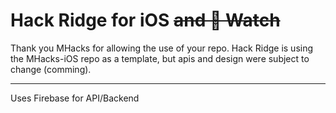 Hack Ridge for iOS ~~and  Watch~~
==============

Thank you MHacks for allowing the use of your repo. Hack Ridge is using the MHacks-iOS repo as a template, but apis and design were subject to change (comming).

____________________________

Uses Firebase for API/Backend
